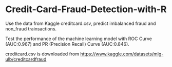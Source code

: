 # Credit-Card-Fraud-Detection-with-R

Use the data from Kaggle creditcard.csv, predict imbalanced fraud and non_fraud trainsactions.

Test the performance of the machine learning model with ROC Curve (AUC:0.967) and PR (Precision Recall) Curve (AUC:0.846).

creditcard.csv is downloaded from https://www.kaggle.com/datasets/mlg-ulb/creditcardfraud


